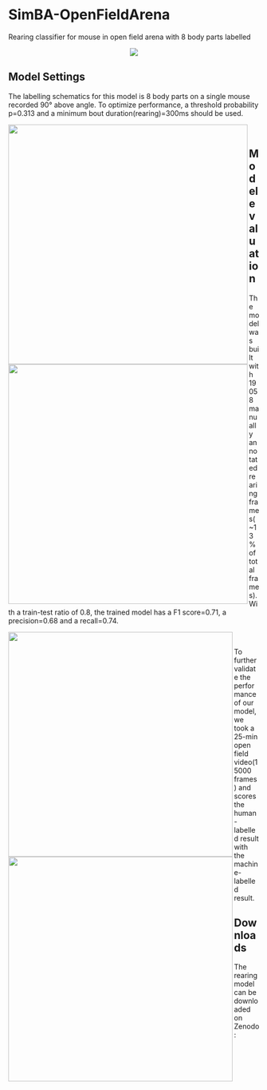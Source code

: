 # SimBA-OpenFieldArena
Rearing classifier for mouse in open field arena with 8 body parts labelled 

<p align="center">
  <img src="https://github.com/saviochan/SimBA-OpenFieldArena/blob/master/gifs/Rearing.gif">
</p>

## Model Settings

The labelling schematics for this model is 8 body parts on a single mouse recorded 90° above angle. To optimize performance, a threshold probability p=0.313 and a minimum bout duration(rearing)=300ms should be used.<br/>

<img align="left" width="480"  src="https://github.com/saviochan/Deeplabcut-OpenFieldArena/blob/master/images/Labelling.png">
<img align="left" width="480"  src="https://github.com/saviochan/SimBA-OpenFieldArena/blob/master/images/Model%20settings.jpg"><br/>

## Model evaluation

The model was built with 19058 manually annotated rearing frames(~13% of total frames). With a train-test ratio of 0.8, the trained model has a F1 score=0.71, a precision=0.68 and a recall=0.74.<br/>

<img align="left" width="450" src="https://github.com/saviochan/SimBA-OpenFieldArena/blob/master/images/Curve.jpg">
<img align="left" width="450" src="https://github.com/saviochan/SimBA-OpenFieldArena/blob/master/images/Curve_2.jpg"><br/>

To further validate the performance of our model, we took a 25-min open field video(15000 frames) and scores the human-labelled result with the machine-labelled result.

## Downloads
The rearing model can be downloaded on Zenodo: 
